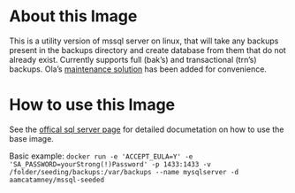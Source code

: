 # About this Image
This is a utility version of mssql server on linux, that will take any backups present in the backups directory and create database from them that do not already exist.
Currently supports full (bak’s) and transactional (trn’s) backups.
Ola’s [maintenance solution](https://github.com/olahallengren/sql-server-maintenance-solution) has been added for convenience.

# How to use this Image
See the [offical sql server page](https://hub.docker.com/_/microsoft-mssql-server) for detailed documetation on how to use the base image.

Basic example:
`docker run -e 'ACCEPT_EULA=Y' -e 'SA_PASSWORD=yourStrong(!)Password' -p 1433:1433 -v /folder/seeding/backups:/var/backups --name mysqlserver -d aamcatamney/mssql-seeded`